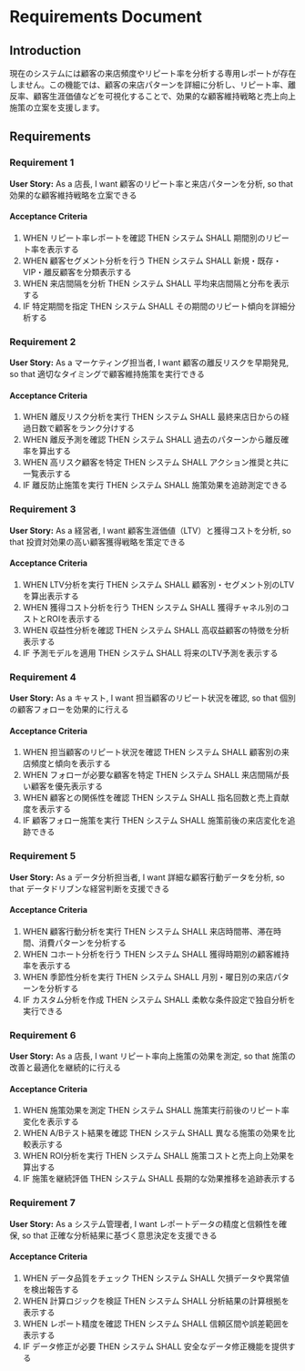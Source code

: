# Requirements Document

## Introduction

現在のシステムには顧客の来店頻度やリピート率を分析する専用レポートが存在しません。この機能では、顧客の来店パターンを詳細に分析し、リピート率、離反率、顧客生涯価値などを可視化することで、効果的な顧客維持戦略と売上向上施策の立案を支援します。

## Requirements

### Requirement 1

**User Story:** As a 店長, I want 顧客のリピート率と来店パターンを分析, so that 効果的な顧客維持戦略を立案できる

#### Acceptance Criteria

1. WHEN リピート率レポートを確認 THEN システム SHALL 期間別のリピート率を表示する
2. WHEN 顧客セグメント分析を行う THEN システム SHALL 新規・既存・VIP・離反顧客を分類表示する
3. WHEN 来店間隔を分析 THEN システム SHALL 平均来店間隔と分布を表示する
4. IF 特定期間を指定 THEN システム SHALL その期間のリピート傾向を詳細分析する

### Requirement 2

**User Story:** As a マーケティング担当者, I want 顧客の離反リスクを早期発見, so that 適切なタイミングで顧客維持施策を実行できる

#### Acceptance Criteria

1. WHEN 離反リスク分析を実行 THEN システム SHALL 最終来店日からの経過日数で顧客をランク分けする
2. WHEN 離反予測を確認 THEN システム SHALL 過去のパターンから離反確率を算出する
3. WHEN 高リスク顧客を特定 THEN システム SHALL アクション推奨と共に一覧表示する
4. IF 離反防止施策を実行 THEN システム SHALL 施策効果を追跡測定できる

### Requirement 3

**User Story:** As a 経営者, I want 顧客生涯価値（LTV）と獲得コストを分析, so that 投資対効果の高い顧客獲得戦略を策定できる

#### Acceptance Criteria

1. WHEN LTV分析を実行 THEN システム SHALL 顧客別・セグメント別のLTVを算出表示する
2. WHEN 獲得コスト分析を行う THEN システム SHALL 獲得チャネル別のコストとROIを表示する
3. WHEN 収益性分析を確認 THEN システム SHALL 高収益顧客の特徴を分析表示する
4. IF 予測モデルを適用 THEN システム SHALL 将来のLTV予測を表示する

### Requirement 4

**User Story:** As a キャスト, I want 担当顧客のリピート状況を確認, so that 個別の顧客フォローを効果的に行える

#### Acceptance Criteria

1. WHEN 担当顧客のリピート状況を確認 THEN システム SHALL 顧客別の来店頻度と傾向を表示する
2. WHEN フォローが必要な顧客を特定 THEN システム SHALL 来店間隔が長い顧客を優先表示する
3. WHEN 顧客との関係性を確認 THEN システム SHALL 指名回数と売上貢献度を表示する
4. IF 顧客フォロー施策を実行 THEN システム SHALL 施策前後の来店変化を追跡できる

### Requirement 5

**User Story:** As a データ分析担当者, I want 詳細な顧客行動データを分析, so that データドリブンな経営判断を支援できる

#### Acceptance Criteria

1. WHEN 顧客行動分析を実行 THEN システム SHALL 来店時間帯、滞在時間、消費パターンを分析する
2. WHEN コホート分析を行う THEN システム SHALL 獲得時期別の顧客維持率を表示する
3. WHEN 季節性分析を実行 THEN システム SHALL 月別・曜日別の来店パターンを分析する
4. IF カスタム分析を作成 THEN システム SHALL 柔軟な条件設定で独自分析を実行できる

### Requirement 6

**User Story:** As a 店長, I want リピート率向上施策の効果を測定, so that 施策の改善と最適化を継続的に行える

#### Acceptance Criteria

1. WHEN 施策効果を測定 THEN システム SHALL 施策実行前後のリピート率変化を表示する
2. WHEN A/Bテスト結果を確認 THEN システム SHALL 異なる施策の効果を比較表示する
3. WHEN ROI分析を実行 THEN システム SHALL 施策コストと売上向上効果を算出する
4. IF 施策を継続評価 THEN システム SHALL 長期的な効果推移を追跡表示する

### Requirement 7

**User Story:** As a システム管理者, I want レポートデータの精度と信頼性を確保, so that 正確な分析結果に基づく意思決定を支援できる

#### Acceptance Criteria

1. WHEN データ品質をチェック THEN システム SHALL 欠損データや異常値を検出報告する
2. WHEN 計算ロジックを検証 THEN システム SHALL 分析結果の計算根拠を表示する
3. WHEN レポート精度を確認 THEN システム SHALL 信頼区間や誤差範囲を表示する
4. IF データ修正が必要 THEN システム SHALL 安全なデータ修正機能を提供する